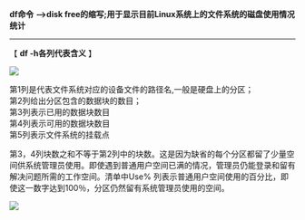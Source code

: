 **df命令** **-->disk free的缩写;用于显示目前Linux系统上的文件系统的磁盘使用情况统计**

 ****

 【 **df -h各列代表含义** 】

 

![][0]

 第1列是代表文件系统对应的设备文件的路径名,一般是硬盘上的分区；  
第2列给出分区包含的数据块的数目；  
第3列表示已用的数据块数目  
第4列表示可用的数据块数目  
第5列表示文件系统的挂载点  
  
第3，4列块数之和不等于第2列中的块数。这是因为缺省的每个分区都留了少量空间供系统管理员使用。即使遇到普通用户空间已满的情况，管理员仍能登录和留有解决问题所需的工作空间。清单中Use% 列表示普通用户空间使用的百分比，即使这一数字达到100％，分区仍然留有系统管理员使用的空间。

 

![][1]

[0]: ./img/20170212221754348.png
[1]: ./img/20170212221928958.png